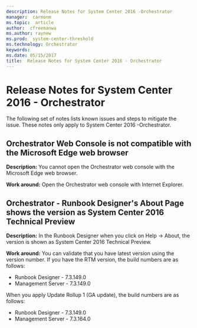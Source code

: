 ```yaml
---
description: Release Notes for System Center 2016 -Orchestrator
manager:  carmonm
ms.topic:  article
author:  cfreemanwa
ms.author: raynew
ms.prod:  system-center-threshold
ms.technology: Orchestrator
keywords:
ms.date: 05/15/2017
title:  Release Notes for System Center 2016 - Orchestrator
---
```


# Release Notes for System Center 2016 - Orchestrator

The following set of notes lists known issues and steps to mitigate the issue. These notes only apply to System Center 2016 -Orchestrator.

## Orchestrator Web Console is not compatible with the Microsoft Edge web browser
**Description:** You cannot open the Orchestrator web console with the Microsoft Edge web browser.

**Work around:** Open the Orchestrator web console with Internet Explorer.

## Orchestrator - Runbook Designer's About Page shows the version as System Center 2016 Technical Preview
**Description:** In the Runbook Designer when you click on Help -> About, the version is shown as System Center 2016 Technical Preview.

**Work around:** You can validate that you have latest version using the version number. If you have the RTM version, the build numbers are as follows:
- Runbook Designer - 7.3.149.0
- Management Server - 7.3.149.0 <br/>

When you apply Update Rollup 1 (GA update), the build numbers are as follows:
- Runbook Designer - 7.3.149.0
- Management Server - 7.3.164.0


